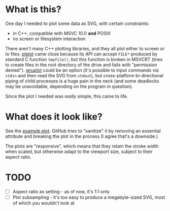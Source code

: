 What is this?
=============

One day I needed to plot some data as SVG, with certain constraints:

* in C++, compatible with MSVC 10.0 **and** POSIX
* no screen or filesystem interaction

There aren't many C++ plotting libraries, and they all plot either to screen
or to files. [plplot](http://plplot.sourceforge.net/) came close because its
API can accept `FILE*` produced by standard C function `tmpfile()`, but this
function is broken in MSVCRT (tries to create files in the root directory of
the drive and fails with "permission denied"). [gnuplot](http://www.gnuplot.info/)
could be an option (it's possible to input commands via `stdin` and then read
the SVG from `stdout`), but cross-platform bi-directional piping of child
processes is a huge pain in the neck (and some deadlocks may be unavoidable,
depending on the program in question).

Since the plot I needed was *really* simple, this came to life.

What does it look like?
=======================

See the [example plot](example.svg). GitHub tries to "sanitize" it by removing
an essential attribute and breaking the plot in the process (I agree that's a
downside.)

The plots are "responsive", which means that they retain the stroke width
when scaled, but otherwise adapt to the viewport size, subject to their aspect
ratio.

TODO
====

- [ ] Aspect ratio as setting - as of now, it's 1:1 only
- [ ] Plot subsampling - it's too easy to produce a megabyte-sized SVG, most of which you wouldn't look at
